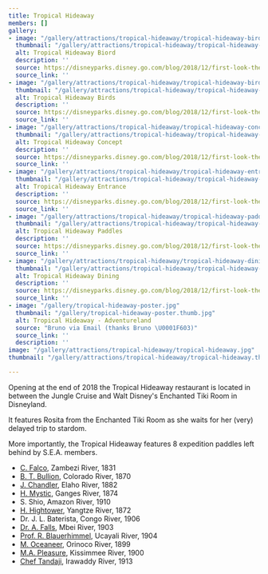 ```yaml
---
title: Tropical Hideaway
members: []
gallery:
- image: "/gallery/attractions/tropical-hideaway/tropical-hideaway-bird.jpg"
  thumbnail: "/gallery/attractions/tropical-hideaway/tropical-hideaway-bird.thumb.jpg"
  alt: Tropical Hideaway Biord
  description: ''
  source: https://disneyparks.disney.go.com/blog/2018/12/first-look-the-tropical-hideaway-at-disneyland-park/
  source_link: ''
- image: "/gallery/attractions/tropical-hideaway/tropical-hideaway-birds.jpg"
  thumbnail: "/gallery/attractions/tropical-hideaway/tropical-hideaway-birds.thumb.jpg"
  alt: Tropical Hideaway Birds
  description: ''
  source: https://disneyparks.disney.go.com/blog/2018/12/first-look-the-tropical-hideaway-at-disneyland-park/
  source_link: ''
- image: "/gallery/attractions/tropical-hideaway/tropical-hideaway-concept.jpg"
  thumbnail: "/gallery/attractions/tropical-hideaway/tropical-hideaway-concept.thumb.jpg"
  alt: Tropical Hideaway Concept
  description: ''
  source: https://disneyparks.disney.go.com/blog/2018/12/first-look-the-tropical-hideaway-at-disneyland-park/
  source_link: ''
- image: "/gallery/attractions/tropical-hideaway/tropical-hideaway-entrance.jpg"
  thumbnail: "/gallery/attractions/tropical-hideaway/tropical-hideaway-entrance.thumb.jpg"
  alt: Tropical Hideaway Entrance
  description: ''
  source: https://disneyparks.disney.go.com/blog/2018/12/first-look-the-tropical-hideaway-at-disneyland-park/
  source_link: ''
- image: "/gallery/attractions/tropical-hideaway/tropical-hideaway-paddles.jpg"
  thumbnail: "/gallery/attractions/tropical-hideaway/tropical-hideaway-paddles.thumb.jpg"
  alt: Tropical Hideaway Paddles
  description: ''
  source: https://disneyparks.disney.go.com/blog/2018/12/first-look-the-tropical-hideaway-at-disneyland-park/
  source_link: ''
- image: "/gallery/attractions/tropical-hideaway/tropical-hideaway-dining.jpg"
  thumbnail: "/gallery/attractions/tropical-hideaway/tropical-hideaway-dining.thumb.jpg"
  alt: Tropical Hideaway Dining
  description: ''
  source: https://disneyparks.disney.go.com/blog/2018/12/first-look-the-tropical-hideaway-at-disneyland-park/
  source_link: ''
- image: "/gallery/tropical-hideaway-poster.jpg"
  thumbnail: "/gallery/tropical-hideaway-poster.thumb.jpg"
  alt: Tropical Hideaway - Adventureland
  source: "Bruno via Email (thanks Bruno \U0001F603)"
  source_link: ''
  description: ''
image: "/gallery/attractions/tropical-hideaway/tropical-hideaway.jpg"
thumbnail: "/gallery/attractions/tropical-hideaway/tropical-hideaway.thumb.jpg"

---
```

Opening at the end of 2018 the Tropical Hideaway restaurant is located in between the Jungle Cruise and Walt Disney's Enchanted Tiki Room in Disneyland.

It features Rosita from the Enchanted Tiki Room as she waits for her (very) delayed trip to stardom.

More importantly, the Tropical Hideaway features 8 expedition paddles left behind by S.E.A. members.

* [C. Falco](https://societyofexplorersandadventurers.fandom.com/wiki/Camellia_Falco "Camellia Falco"), Zambezi River, 1831
* [B. T. Bullion](https://societyofexplorersandadventurers.fandom.com/wiki/Barnabas_T._Bullion "Barnabas T. Bullion"), Colorado River, 1870
* [J. Chandler](https://societyofexplorersandadventurers.fandom.com/wiki/Jason_Chandler "Jason Chandler"), Elaho River, 1882
* [H. Mystic](https://societyofexplorersandadventurers.fandom.com/wiki/Henry_Mystic "Henry Mystic"), Ganges River, 1874
* S. Shio, Amazon River, 1910
* [H. Hightower](https://societyofexplorersandadventurers.fandom.com/wiki/Harrison_Hightower_III "Harrison Hightower III"), Yangtze River, 1872
* Dr. J. L. Baterista, Congo River, 1906
* [Dr. A. Falls](https://societyofexplorersandadventurers.fandom.com/wiki/Albert_Falls "Albert Falls"), Mbei River, 1903
* [Prof. R. Blauerhimmel](https://societyofexplorersandadventurers.fandom.com/wiki/Professor_R._Blauerhimmel "Professor R. Blauerhimmel"), Ucayali River, 1904
* [M. Oceaneer](https://societyofexplorersandadventurers.fandom.com/wiki/Mary_Oceaneer "Mary Oceaneer"), Orinoco River, 1899
* [M.A. Pleasure](https://societyofexplorersandadventurers.fandom.com/wiki/Merriweather_Adam_Pleasure "Merriweather Adam Pleasure"), Kissimmee River, 1900
* [Chef Tandaji](https://societyofexplorersandadventurers.fandom.com/wiki/Chef_Tandaji "Chef Tandaji"), Irawaddy River, 1913